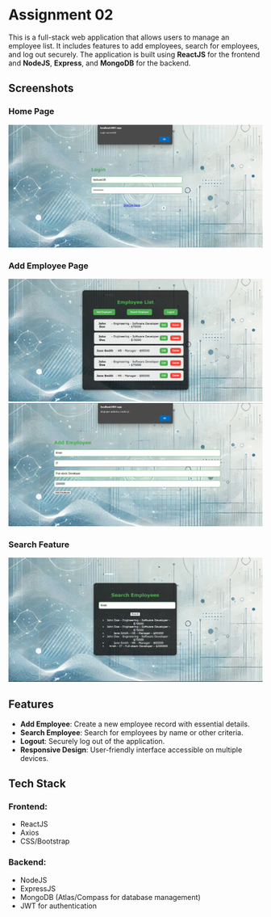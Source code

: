 # Assignment 02

This is a full-stack web application that allows users to manage an employee list. It includes features to add employees, search for employees, and log out securely. The application is built using **ReactJS** for the frontend and **NodeJS**, **Express**, and **MongoDB** for the backend.

## Screenshots

### Home Page
![Home Page](https://github.com/Krishthakar/101413517_COMP3123_Assignment02/blob/main/Screenshots/Reactjs%20app%20operation%20Screen/Screenshot%202024-12-01%20155353.png)

### Add Employee Page
![Add Employee](https://github.com/Krishthakar/101413517_COMP3123_Assignment02/blob/main/Screenshots/Reactjs%20app%20operation%20Screen/Screenshot%202024-12-01%20155410.png)
![Add Employee](https://github.com/Krishthakar/101413517_COMP3123_Assignment02/blob/main/Screenshots/Reactjs%20app%20operation%20Screen/Screenshot%202024-12-01%20155524.png)
### Search Feature
![Search Feature](https://github.com/Krishthakar/101413517_COMP3123_Assignment02/blob/main/Screenshots/Reactjs%20app%20operation%20Screen/Screenshot%202024-12-01%20155623.png)


## Features
- **Add Employee**: Create a new employee record with essential details.
- **Search Employee**: Search for employees by name or other criteria.
- **Logout**: Securely log out of the application.
- **Responsive Design**: User-friendly interface accessible on multiple devices.

## Tech Stack
### Frontend:
- ReactJS
- Axios
- CSS/Bootstrap

### Backend:
- NodeJS
- ExpressJS
- MongoDB (Atlas/Compass for database management)
- JWT for authentication

